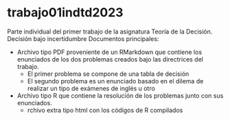 # trabajo01indtd2023
Parte individual del primer trabajo de la asignatura Teoría de la Decisión. Decisión bajo incertidumbre
Documentos principales:
  - Archivo tipo PDF proveniente de un RMarkdown que contiene los enunciados de los dos problemas creados bajo las directrices del trabajo.
      - El primer problema se compone de una tabla de decisión
      - El segundo problema es un enunciado basado en el dilema de realizar un tipo de exámenes de inglés u otro
  - Archivo tipo R que contiene la resolución de los problemas junto con sus enunciados.
      - rchivo extra tipo html con los códigos de R compilados
